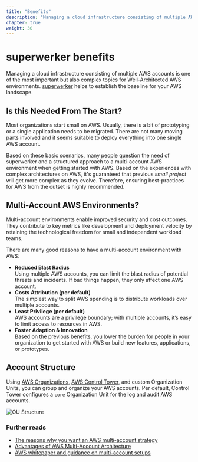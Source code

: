 ```yaml
---
title: "Benefits"
description: "Managing a cloud infrastructure consisting of multiple AWS accounts is one of the most important but also complex topics for Well-Architected AWS environments."
chapter: true
weight: 30
---
```


# superwerker benefits

Managing a cloud infrastructure consisting of multiple AWS accounts is one of the most important but also complex topics for Well-Architected AWS environments. [superwerker] helps to establish the baseline for your AWS landscape.

## Is this Needed From The Start?

Most organizations start small on AWS. Usually, there is a bit of prototyping or a single application needs to be migrated. There are not many moving parts involved and it seems suitable to deploy everything into one single AWS account.

Based on these basic scenarios, many people question the need of superwerker and a structured approach to a multi-account AWS environment when getting started with AWS. Based on the experiences with complex architectures on AWS, it's guaranteed that previous _small project_ will get more complex as they evolve. Therefore, ensuring best-practices for AWS from the outset is highly recommended.

## Multi-Account AWS Environments?

Multi-account environments enable improved security and cost outcomes. They contribute to key metrics like development and deployment velocity by retaining the technological freedom for small and independent workload teams.

There are many good reasons to have a multi-account environment with AWS:

- **Reduced Blast Radius** \
   Using multiple AWS accounts, you can limit the blast radius of potential threats and incidents. If bad things happen, they only affect one AWS account.
- **Costs Attribution (per default)** \
   The simplest way to split AWS spending is to distribute workloads over multiple accounts.
- **Least Privilege (per default)** \
  AWS accounts are a privilege boundary; with multiple accounts, it’s easy to limit access to resources in AWS.
- **Foster Adaption & Innovation** \
  Based on the previous benefits, you lower the burden for people in your organization to get started with AWS or build new features, applications, or prototypes.

## Account Structure

Using [AWS Organizations], [AWS Control Tower], and custom Organization Units, you can group and organize your AWS accounts. Per default, Control Tower configures a `core` Organization Unit for the log and audit AWS accounts.

![OU Structure](/images/accounts.png)

### Further reads

- [The reasons why you want an AWS multi-account strategy](https://kreuzwerker.de/post/AWS-multi-account-strategies)
- [Advantages of AWS Multi-Account Architecture](https://ruempler.eu/2017/07/09/advantages-aws-multi-account-architecture/)
- [AWS whitepaper and guidance on multi-account setups](https://docs.aws.amazon.com/whitepapers/latest/organizing-your-aws-environment/organizing-your-aws-environment.html)

[superwerker]: https://github.com/superwerker/superwerker
[aws organizations]: https://aws.amazon.com/organizations/
[aws control tower]: https://aws.amazon.com/controltower/
